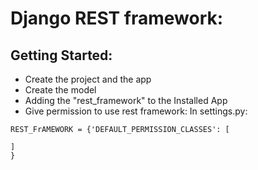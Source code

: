 # Django REST framework:

## Getting Started:
* Create the project and the app
* Create the model
* Adding the "rest_framework" to the Installed App
* Give permission to use rest framework:  In settings.py:
```
REST_FrAMEWORK = {'DEFAULT_PERMISSION_CLASSES': [
    
]
}
```
